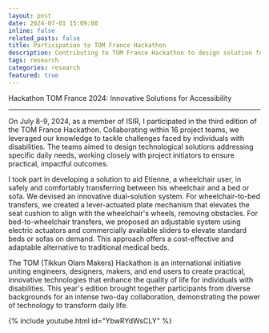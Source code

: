```yaml
---
layout: post
date: 2024-07-01 15:09:00
inline: false
related_posts: false
title: Participation to TOM France Hackathon
description: Contributing to TOM France Hackathon to design solution for people with disabilities
tags: research
categories: research
featured: true
---
```


Hackathon TOM France 2024: Innovative Solutions for Accessibility

----

On July 8-9, 2024, as a member of ISIR, I participated in the third edition of the TOM France Hackathon. Collaborating within 16 project teams, we leveraged our knowledge to tackle challenges faced by individuals with disabilities. The teams aimed to design technological solutions addressing specific daily needs, working closely with project initiators to ensure practical, impactful outcomes.

I took part in developing a solution to aid Etienne, a wheelchair user, in safely and comfortably transferring between his wheelchair and a bed or sofa. We devised an innovative dual-solution system. For wheelchair-to-bed transfers, we created a lever-actuated plate mechanism that elevates the seat cushion to align with the wheelchair's wheels, removing obstacles. For bed-to-wheelchair transfers, we proposed an adjustable system using electric actuators and commercially available sliders to elevate standard beds or sofas on demand. This approach offers a cost-effective and adaptable alternative to traditional medical beds.

The TOM (Tikkun Olam Makers) Hackathon is an international initiative uniting engineers, designers, makers, and end users to create practical, innovative technologies that enhance the quality of life for individuals with disabilities. This year's edition brought together participants from diverse backgrounds for an intense two-day collaboration, demonstrating the power of technology to transform daily life.


{% include youtube.html id="YbwRYdWsCLY" %}